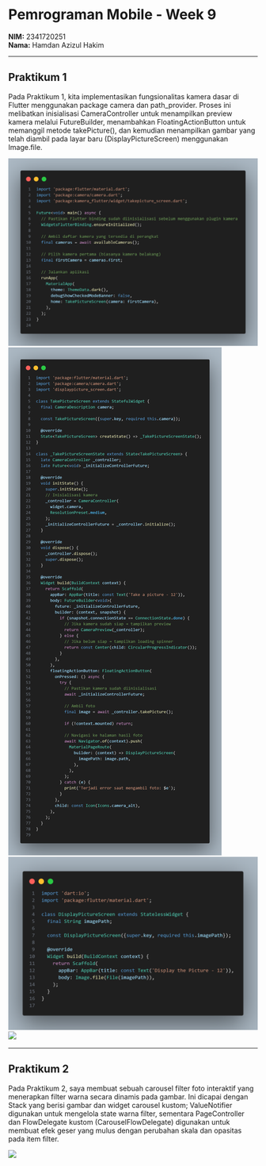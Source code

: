 # Pemrograman Mobile - Week 9

**NIM:** 2341720251  
**Nama:** Hamdan Azizul Hakim  

---

## Praktikum 1

Pada Praktikum 1, kita implementasikan fungsionalitas kamera dasar di Flutter menggunakan package camera dan path_provider. Proses ini melibatkan inisialisasi CameraController untuk menampilkan preview kamera melalui FutureBuilder, menambahkan FloatingActionButton untuk memanggil metode takePicture(), dan kemudian menampilkan gambar yang telah diambil pada layar baru (DisplayPictureScreen) menggunakan Image.file.

![](images/p1_main.png)
![](images/p1_takePictureScreen.png)
![](images/p1_displayPictureScreen.png)
![](images/p1.gif)

---

## Praktikum 2

Pada Praktikum 2, saya membuat sebuah carousel filter foto interaktif yang menerapkan filter warna secara dinamis pada gambar. Ini dicapai dengan Stack yang berisi gambar dan widget carousel kustom; ValueNotifier digunakan untuk mengelola state warna filter, sementara PageController dan FlowDelegate kustom (CarouselFlowDelegate) digunakan untuk membuat efek geser yang mulus dengan perubahan skala dan opasitas pada item filter.

![](images/p2.gif)